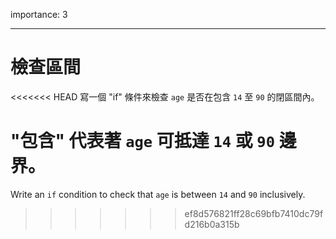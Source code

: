 importance: 3

---

# 檢查區間

<<<<<<< HEAD
寫一個 "if" 條件來檢查 `age` 是否在包含 `14` 至 `90` 的閉區間內。

"包含" 代表著 `age` 可抵達 `14` 或 `90` 邊界。
=======
Write an `if` condition to check that `age` is between `14` and `90` inclusively.
>>>>>>> ef8d576821ff28c69bfb7410dc79fd216b0a315b

